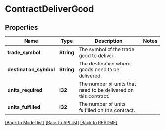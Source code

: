 # ContractDeliverGood

## Properties

Name | Type | Description | Notes
------------ | ------------- | ------------- | -------------
**trade_symbol** | **String** | The symbol of the trade good to deliver. | 
**destination_symbol** | **String** | The destination where goods need to be delivered. | 
**units_required** | **i32** | The number of units that need to be delivered on this contract. | 
**units_fulfilled** | **i32** | The number of units fulfilled on this contract. | 

[[Back to Model list]](../README.md#documentation-for-models) [[Back to API list]](../README.md#documentation-for-api-endpoints) [[Back to README]](../README.md)


